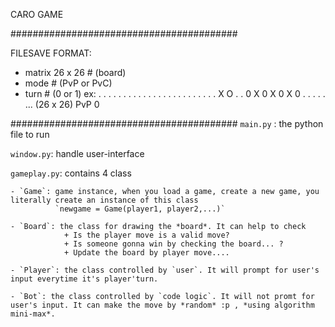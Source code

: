 CARO GAME

#########################################

FILESAVE FORMAT:
- matrix 26 x 26  # (board)
- mode  # (PvP or PvC)
- turn  # (0 or 1)
ex:
. . . . . . . . . . . . . . . . . . . .
. . . . X O . . 0 X 0 X 0 X 0 . . . . . 
... (26 x 26)
PvP
0

#########################################
`main.py` : the python file to run

`window.py`: handle user-interface

`gameplay.py`: contains 4 class

    - `Game`: game instance, when you load a game, create a new game, you literally create an instance of this class 
              `newgame = Game(player1, player2,...)`

    - `Board`: the class for drawing the *board*. It can help to check
                + Is the player move is a valid move?
                + Is someone gonna win by checking the board... ?
                + Update the board by player move....
             
    - `Player`: the class controlled by `user`. It will prompt for user's input everytime it's player'turn.
   
    - `Bot`: the class controlled by `code logic`. It will not promt for user's input. It can make the move by *random* :p , *using algorithm mini-max*.

